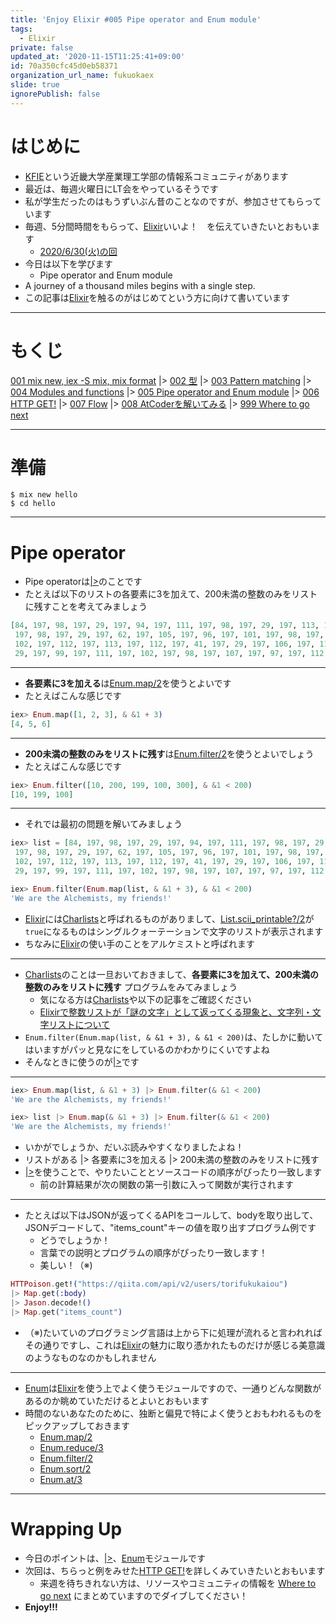 ```yaml
---
title: 'Enjoy Elixir #005 Pipe operator and Enum module'
tags:
  - Elixir
private: false
updated_at: '2020-11-15T11:25:41+09:00'
id: 70a350cfc45d0eb58371
organization_url_name: fukuokaex
slide: true
ignorePublish: false
---
```

# はじめに
- [KFIE](https://kfieyaruki.connpass.com/)という近畿大学産業理工学部の情報系コミュニティがあります
- 最近は、毎週火曜日にLT会をやっているそうです
- 私が学生だったのはもうずいぶん昔のことなのですが、参加させてもらっています
- 毎週、5分間時間をもらって、[Elixir](https://elixir-lang.org/)いいよ！　を伝えていきたいとおもいます
    - [2020/6/30(火)の回](https://kfieyaruki.connpass.com/event/177854/)
- 今日は以下を学びます
    - Pipe operator and Enum module
- A journey of a thousand miles begins with a single step.
- この記事は[Elixir](https://elixir-lang.org/)を触るのがはじめてという方に向けて書いています

----
# もくじ
[001 mix new, iex -S mix, mix format](https://qiita.com/torifukukaiou/items/d04d0273749c41eb50af)
|> [002 型](https://qiita.com/torifukukaiou/items/1f5789dbd05498be1132)
|> [003 Pattern matching](https://qiita.com/torifukukaiou/items/47b088f6c44ccf213226)
|> [004 Modules and functions](https://qiita.com/torifukukaiou/items/2b6f30db0a7d37c4f139)
|> [005 Pipe operator and Enum module](https://qiita.com/torifukukaiou/items/70a350cfc45d0eb58371)
|> [006 HTTP GET!](https://qiita.com/torifukukaiou/items/e4416cca916497ee76fb)
|> [007 Flow](https://qiita.com/torifukukaiou/items/eb1aa2c8842adfc40637)
|> [008 AtCoderを解いてみる](https://qiita.com/torifukukaiou/items/98f875ee4d0f4038b5a2)
|> [999 Where to go next](https://qiita.com/torifukukaiou/items/4fa0747546aafa3fe89a)

----
# 準備

```console
$ mix new hello
$ cd hello
```

----
# Pipe operator

- Pipe operatorは[|>](https://hexdocs.pm/elixir/Kernel.html#%7C%3E/2)のことです
- たとえば以下のリストの各要素に3を加えて、200未満の整数のみをリストに残すことを考えてみましょう

```elixir
[84, 197, 98, 197, 29, 197, 94, 197, 111, 197, 98, 197, 29, 197, 113, 197, 101,
 197, 98, 197, 29, 197, 62, 197, 105, 197, 96, 197, 101, 197, 98, 197, 106, 197,
 102, 197, 112, 197, 113, 197, 112, 197, 41, 197, 29, 197, 106, 197, 118, 197,
 29, 197, 99, 197, 111, 197, 102, 197, 98, 197, 107, 197, 97, 197, 112, 30]
```

----
- **各要素に3を加える**は[Enum.map/2](https://hexdocs.pm/elixir/Enum.html#map/2)を使うとよいです
- たとえばこんな感じです

```elixir
iex> Enum.map([1, 2, 3], & &1 + 3)
[4, 5, 6]
```

----
- **200未満の整数のみをリストに残す**は[Enum.filter/2](https://hexdocs.pm/elixir/Enum.html#filter/2)を使うとよいでしょう
- たとえばこんな感じです

```elixir
iex> Enum.filter([10, 200, 199, 100, 300], & &1 < 200)
[10, 199, 100]
```

----
- それでは最初の問題を解いてみましょう

```elixir
iex> list = [84, 197, 98, 197, 29, 197, 94, 197, 111, 197, 98, 197, 29, 197, 113, 197, 101,
 197, 98, 197, 29, 197, 62, 197, 105, 197, 96, 197, 101, 197, 98, 197, 106, 197,
 102, 197, 112, 197, 113, 197, 112, 197, 41, 197, 29, 197, 106, 197, 118, 197,
 29, 197, 99, 197, 111, 197, 102, 197, 98, 197, 107, 197, 97, 197, 112, 30]

iex> Enum.filter(Enum.map(list, & &1 + 3), & &1 < 200)
'We are the Alchemists, my friends!'
```

- [Elixir](https://elixir-lang.org/)には[Charlists](https://hexdocs.pm/elixir/List.html#content)と呼ばれるものがありまして、[List.scii_printable?/2](https://hexdocs.pm/elixir/List.html#ascii_printable?/2)が`true`になるものはシングルクォーテーションで文字のリストが表示されます
- ちなみに[Elixir](https://elixir-lang.org/)の使い手のことをアルケミストと呼ばれます

----
- [Charlists](https://hexdocs.pm/elixir/List.html#content)のことは一旦おいておきまして、**各要素に3を加えて、200未満の整数のみをリストに残す** プログラムをみてみましょう
    - 気になる方は[Charlists](https://hexdocs.pm/elixir/List.html#content)や以下の記事をご確認ください
    - [Elixirで整数リストが「謎の文字」として返ってくる現象と、文字列・文字リストについて](https://qiita.com/im_miolab/items/2d41b10ff005b334295d)
- `Enum.filter(Enum.map(list, & &1 + 3), & &1 < 200)`は、たしかに動いてはいますがパッと見なにをしているのかわかりにくいですよね
- そんなときに使うのが[|>](https://hexdocs.pm/elixir/Kernel.html#%7C%3E/2)です

----
```elixir
iex> Enum.map(list, & &1 + 3) |> Enum.filter(& &1 < 200)
'We are the Alchemists, my friends!'

iex> list |> Enum.map(& &1 + 3) |> Enum.filter(& &1 < 200)
'We are the Alchemists, my friends!'
```
- いかがでしょうか、だいぶ読みやすくなりましたよね！
- リストがある |> 各要素に3を加える |> 200未満の整数のみをリストに残す
- [|>](https://hexdocs.pm/elixir/Kernel.html#%7C%3E/2)を使うことで、やりたいこととソースコードの順序がぴったり一致します
    - 前の計算結果が次の関数の第一引数に入って関数が実行されます

----
- たとえば以下はJSONが返ってくるAPIをコールして、bodyを取り出して、JSONデコードして、"items_count"キーの値を取り出すプログラム例です
    - どうでしょうか！
    - 言葉での説明とプログラムの順序がぴったり一致します！
    - 美しい！（※)

```elixir
HTTPoison.get!("https://qiita.com/api/v2/users/torifukukaiou")
|> Map.get(:body)
|> Jason.decode!()
|> Map.get("items_count")
```
- （※)たいていのプログラミング言語は上から下に処理が流れると言われればその通りですし、これは[Elixir](https://elixir-lang.org/)の魅力に取り憑かれたものだけが感じる美意識のようなものなのかもしれません

----

- [Enum](https://hexdocs.pm/elixir/Enum.html#content)は[Elixir](https://elixir-lang.org/)を使う上でよく使うモジュールですので、一通りどんな関数があるのか眺めていただけるとよいとおもいます
- 時間のないあなたのために、独断と偏見で特によく使うとおもわれるものをピックアップしておきます
    - [Enum.map/2](https://hexdocs.pm/elixir/Enum.html#map/2)
    - [Enum.reduce/3](https://hexdocs.pm/elixir/Enum.html#reduce/3)
    - [Enum.filter/2](https://hexdocs.pm/elixir/Enum.html#filter/2)
    - [Enum.sort/2](https://hexdocs.pm/elixir/Enum.html#sort/2)
    - [Enum.at/3](https://hexdocs.pm/elixir/Enum.html#at/3)

----
# Wrapping Up
- 今日のポイントは、[|>](https://hexdocs.pm/elixir/Kernel.html#%7C%3E/2)、[Enum](https://hexdocs.pm/elixir/Enum.html#content)モジュールです
- 次回は、ちらっと例をみせた[HTTP GET!](https://qiita.com/torifukukaiou/items/e4416cca916497ee76fb)を詳しくみていきたいとおもいます
    - 来週を待ちきれない方は、リソースやコミュニティの情報を [Where to go next](https://qiita.com/torifukukaiou/items/4fa0747546aafa3fe89a) にまとめていますのでダイブしてください！
- **Enjoy!!!**

